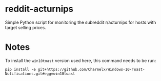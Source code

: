 # reddit-acturnips
Simple Python script for monitoring the subreddit r/acturnips for hosts with target selling prices.

# Notes
To install the `win10toast` version used here, this command needs to be run: 
```
pip install -e git+https://github.com/Charnelx/Windows-10-Toast-Notifications.git#egg=win10toast
```
